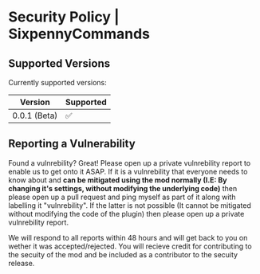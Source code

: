 # Security Policy | SixpennyCommands

## Supported Versions

Currently supported versions:

| Version | Supported          |
| ------- | ------------------ |
| 0.0.1 (Beta)   | :white_check_mark: |

## Reporting a Vulnerability

Found a vulnrebility? Great! Please open up a private vulnrebility report to enable us to get onto it ASAP. If it is a vulnrebility that everyone needs to know about and **can be mitigated using the mod normally (I.E: By changing it's settings, without modifying the underlying code)** then please open up a pull request and ping myself as part of it along with labelling it "vulnrebility". 
If the latter is not possible (It cannot be mitigated without modifying the code of the plugin) then please open up a private vulnrebility report.

We will respond to all reports within 48 hours and will get back to you on wether it was accepted/rejected. You will recieve credit for contributing to the secuity of the mod and be included as a contributor to the secuity release.
